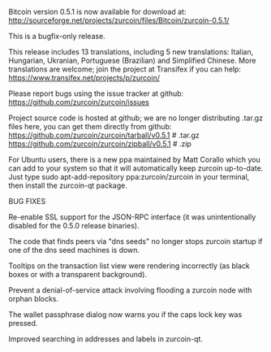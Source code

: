 Bitcoin version 0.5.1 is now available for download at:
http://sourceforge.net/projects/zurcoin/files/Bitcoin/zurcoin-0.5.1/

This is a bugfix-only release.

This release includes 13 translations, including 5 new translations:
Italian, Hungarian, Ukranian, Portuguese (Brazilian) and Simplified Chinese.
More translations are welcome; join the project at Transifex if you can help:
https://www.transifex.net/projects/p/zurcoin/

Please report bugs using the issue tracker at github:
https://github.com/zurcoin/zurcoin/issues

Project source code is hosted at github; we are no longer
distributing .tar.gz files here, you can get them
directly from github:
https://github.com/zurcoin/zurcoin/tarball/v0.5.1  # .tar.gz
https://github.com/zurcoin/zurcoin/zipball/v0.5.1  # .zip

For Ubuntu users, there is a new ppa maintained by Matt Corallo which
you can add to your system so that it will automatically keep
zurcoin up-to-date.  Just type
sudo apt-add-repository ppa:zurcoin/zurcoin
in your terminal, then install the zurcoin-qt package.


BUG FIXES

Re-enable SSL support for the JSON-RPC interface (it was unintentionally
disabled for the 0.5.0 release binaries).

The code that finds peers via "dns seeds" no longer stops zurcoin startup
if one of the dns seed machines is down.

Tooltips on the transaction list view were rendering incorrectly (as black boxes
or with a transparent background).

Prevent a denial-of-service attack involving flooding a zurcoin node with
orphan blocks.

The wallet passphrase dialog now warns you if the caps lock key was pressed.

Improved searching in addresses and labels in zurcoin-qt.
